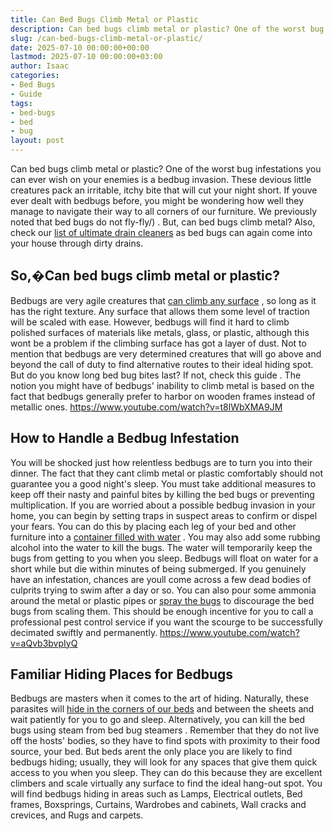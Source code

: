 ```yaml
---
title: Can Bed Bugs Climb Metal or Plastic
description: Can bed bugs climb metal or plastic? One of the worst bug infestations you can ever wish on your enemies is a bedbug invasion.
slug: /can-bed-bugs-climb-metal-or-plastic/
date: 2025-07-10 00:00:00+00:00
lastmod: 2025-07-10 00:00:00+03:00
author: Isaac
categories:
- Bed Bugs
- Guide
tags:
- bed-bugs
- bed
- bug
layout: post
---
```

Can bed bugs climb metal or plastic? One of the worst bug infestations you can ever wish on your enemies is a bedbug invasion. These devious little creatures pack an irritable, itchy bite that will cut your night short.
If youve ever dealt with bedbugs before, you might be wondering how well they manage to navigate their way to all corners of our furniture. We previously noted that
bed bugs do not fly-fly/)
.
But, can
bed bugs
climb metal? Also, check our
[list of ultimate drain cleaners](https://pestpolicy.com/best-drain-cleaner//)
as bed bugs can again come into your house through dirty drains.
## So,�Can bed bugs climb metal or plastic?
Bedbugs are very agile creatures that
[can climb any surface](https://njaes.rutgers.edu/fs1251/)
, so long as it has the right texture. Any surface that allows them some level of traction will be scaled with ease.
However, bedbugs will find it hard to climb polished surfaces of materials like metals, glass, or plastic, although this wont be a problem if the climbing surface has got a layer of dust.
Not to mention that bedbugs are very determined creatures that will go above and beyond the call of duty to find alternative routes to their ideal hiding spot. But do you know long
bed bug bites
last? If not, check this
guide
.
The notion you might have of bedbugs' inability to climb metal is based on the fact that bedbugs generally prefer to harbor on wooden frames instead of metallic ones.
https://www.youtube.com/watch?v=t8lWbXMA9JM
## How to Handle a Bedbug Infestation
You will be shocked just how relentless bedbugs are to turn you into their dinner. The fact that they cant climb metal or plastic comfortably should not guarantee you a good night's sleep.
You must take additional measures to keep off their nasty and painful bites
by killing the bed bugs
or preventing multiplication.
If you are worried about a possible bedbug invasion in your home, you can begin by setting traps in suspect areas to confirm or dispel your fears.
You can do this by placing each leg of your bed and other furniture into a
[container filled with water](https://pestpolicy.com/can-bed-bugs-survive-in-water/)
. You may also add some
rubbing alcohol
into the water to kill the bugs.
The
water will temporarily keep the bugs
from getting to you when you sleep. Bedbugs will float on water for a short while but die within minutes of being submerged.
If you genuinely have an infestation, chances are youll come across a few dead bodies of culprits trying to swim after a day or so. You can also pour some
ammonia
around the metal or plastic pipes or
[spray the bugs](https://pestpolicy.com/best-bed-bug-spray/)
to discourage the bed bugs from scaling them.
This should be enough incentive for you to call a professional pest control service if you want the scourge to be successfully decimated swiftly and permanently.
https://www.youtube.com/watch?v=aQvb3bvpIyQ
## Familiar Hiding Places for Bedbugs
Bedbugs are masters when it comes to the art of hiding. Naturally, these parasites will
[hide in the corners of our beds](https://pestpolicy.com/where-do-bed-bugs-hide/)
and between the sheets and wait patiently for you to go and sleep. Alternatively, you can kill the bed bugs using steam from
bed bug steamers
.
Remember that they do not
live off the hosts'
bodies, so they have to find spots with proximity to their food source, your bed.
But beds arent the only place you are likely to find bedbugs hiding; usually, they will look for any spaces that give them quick access to you when you sleep.
They can do this because they are excellent climbers and scale virtually any surface to find the ideal hang-out spot.
You will find bedbugs hiding in areas such as Lamps, Electrical outlets, Bed frames, Boxsprings, Curtains, Wardrobes and cabinets, Wall cracks and crevices, and Rugs and carpets.